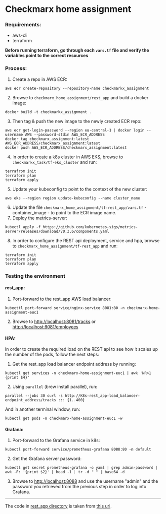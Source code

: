 # Checkmarx home assignment

### Requirements:

- aws-cli
- terraform 

**Before running terraform, go through each `vars.tf` file and verify the variables point to the correct resources**

### Process:

1. Create a repo in AWS ECR:
```
aws ecr create-repository --repository-name checkmarkx_assignment
```
2. Browse to `checkmarx_home_assignment/rest_app` and build a docker image:
```
docker build -t checkmarkx_assignment .
```
3. Then tag & push the new image to the newly created ECR repo:

```
aws ecr get-login-password --region eu-central-1 | docker login --username AWS --password-stdin AWS_ECR_ADDRESS
docker tag checkmarx_assignment:latest AWS_ECR_ADDRESS/checkmarx_assignment:latest
docker push AWS_ECR_ADDRESS/checkmarx_assignment:latest
```

4. In order to create a k8s cluster in AWS EKS, browse to `checkmarkx_task/tf-eks_cluster` and run:

```
terrafrom init
terraform plan
terraform apply
```

5. Update your kubeconfig to point to the context of the new cluster:
```
aws eks --region region update-kubeconfig --name cluster_name
```
6. Update the file `checkmarx_home_assignment/tf-rest_app/vars.tf` - container_image - to point to the ECR image name.
7. Deploy the metrics-server:
```
kubectl apply -f https://github.com/kubernetes-sigs/metrics-server/releases/download/v0.3.6/components.yaml
```
8. In order to configure the REST api deployment, service and hpa, browse to `checkmarx_home_assignment/tf-rest_app` and run:

```
terraform init
terraform plan
terraform apply
```

### Testing the environment

#### rest_app:

1. Port-forward to the rest_app AWS load balancer:
```
kubecttl port-forward service/nginx-service 8081:80 -n checkmarx-home-assignment-euc1
```

2. Browse to [http://localhost:8081/tracks](http://localhost:8081/tracks) or [http://localhost:8081/employees](http://localhost:8081/employees)

#### HPA:

In order to create the required load on the REST api to see how it scales up the number of the pods, follow the next steps:

1. Get the rest_app load balancer endpoint address by running:
```
kubectl get services -n checkmarx-home-assignment-euc1 | awk 'NR>1 {print $4}'
```

2. Using `parallel` (brew install parallel), run:
```
parallel --jobs 30 curl -s http://K8s-rest_app-load_balancer-endpoint_address/tracks ::: {1..400}
```

And in another terminal window, run:

```
kubectl get pods -n checkmarx-home-assignment-euc1 -w
```

#### Grafana:

1. Port-forward to the Grafana service in k8s:
```
kubectl port-forward service/prometheus-grafana 8088:80 -n default
```

2. Get the Grafana server password:
```
kubectl get secret prometheus-grafana -o yaml | grep admin-password | awk -F: '{print $2}' | head -1 | tr -d " " | base64 -d
```

3. Browse to [http://localhost:8088](http://localhost:8088) and use the username "admin" and the password you retrieved from the previous step in order to log into Grafana.

*** 

The code in [rest_app directory](https://github.com/geek-kb/checkmarx_home_assignment/tree/master/rest_app) is taken from [this url](https://www.codementor.io/@sagaragarwal94/building-a-basic-restful-api-in-python-58k02xsiq).
